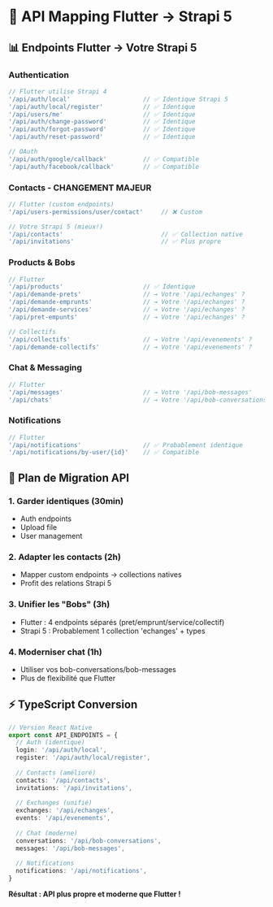 # 🔗 API Mapping Flutter → Strapi 5

## 📊 Endpoints Flutter → Votre Strapi 5

### **Authentication**
```typescript
// Flutter utilise Strapi 4
'/api/auth/local'                    // ✅ Identique Strapi 5
'/api/auth/local/register'           // ✅ Identique
'/api/users/me'                      // ✅ Identique
'/api/auth/change-password'          // ✅ Identique
'/api/auth/forgot-password'          // ✅ Identique
'/api/auth/reset-password'           // ✅ Identique

// OAuth
'/api/auth/google/callback'          // ✅ Compatible
'/api/auth/facebook/callback'        // ✅ Compatible
```

### **Contacts - CHANGEMENT MAJEUR**
```typescript
// Flutter (custom endpoints)
'/api/users-permissions/user/contact'     // ❌ Custom

// Votre Strapi 5 (mieux!)
'/api/contacts'                           // ✅ Collection native
'/api/invitations'                        // ✅ Plus propre
```

### **Products & Bobs**
```typescript
// Flutter
'/api/products'                      // ✅ Identique
'/api/demande-prets'                 // → Votre '/api/echanges' ?
'/api/demande-emprunts'              // → Votre '/api/echanges' ?
'/api/demande-services'              // → Votre '/api/echanges' ?
'/api/pret-empunts'                  // → Votre '/api/echanges' ?

// Collectifs
'/api/collectifs'                    // → Votre '/api/evenements' ?
'/api/demande-collectifs'            // → Votre '/api/evenements' ?
```

### **Chat & Messaging**
```typescript
// Flutter
'/api/messages'                      // → Votre '/api/bob-messages'
'/api/chats'                         // → Votre '/api/bob-conversations'
```

### **Notifications**
```typescript
// Flutter
'/api/notifications'                 // ✅ Probablement identique
'/api/notifications/by-user/{id}'    // ✅ Compatible
```

## 🎯 Plan de Migration API

### **1. Garder identiques (30min)**
- Auth endpoints
- Upload file
- User management

### **2. Adapter les contacts (2h)**
- Mapper custom endpoints → collections natives
- Profit des relations Strapi 5

### **3. Unifier les "Bobs" (3h)**
- Flutter : 4 endpoints séparés (pret/emprunt/service/collectif)
- Strapi 5 : Probablement 1 collection 'echanges' + types

### **4. Moderniser chat (1h)**  
- Utiliser vos bob-conversations/bob-messages
- Plus de flexibilité que Flutter

## ⚡ TypeScript Conversion

```typescript
// Version React Native
export const API_ENDPOINTS = {
  // Auth (identique)
  login: '/api/auth/local',
  register: '/api/auth/local/register',
  
  // Contacts (amélioré)
  contacts: '/api/contacts',
  invitations: '/api/invitations',
  
  // Exchanges (unifié) 
  exchanges: '/api/echanges',
  events: '/api/evenements',
  
  // Chat (moderne)
  conversations: '/api/bob-conversations',
  messages: '/api/bob-messages',
  
  // Notifications
  notifications: '/api/notifications',
}
```

**Résultat : API plus propre et moderne que Flutter !**